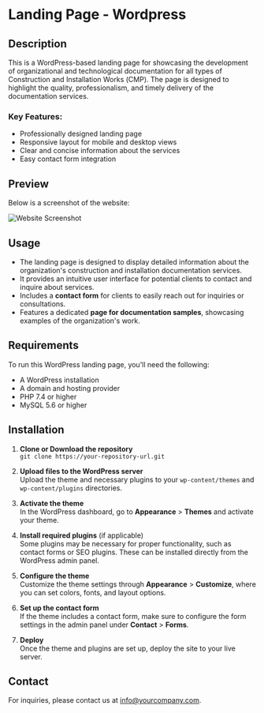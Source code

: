 # Landing Page - Wordpress

## Description
This is a WordPress-based landing page for showcasing the development of organizational and technological documentation for all types of Construction and Installation Works (СМР). The page is designed to highlight the quality, professionalism, and timely delivery of the documentation services.

### Key Features:
- Professionally designed landing page
- Responsive layout for mobile and desktop views
- Clear and concise information about the services
- Easy contact form integration

## **Preview**
Below is a screenshot of the website:

![Website Screenshot](https://all4it.org/storage/wp-pt.jpg "Website Screenshot")

## Usage
- The landing page is designed to display detailed information about the organization's construction and installation documentation services.
- It provides an intuitive user interface for potential clients to contact and inquire about services.
- Includes a **contact form** for clients to easily reach out for inquiries or consultations.
- Features a dedicated **page for documentation samples**, showcasing examples of the organization's work.


## Requirements
To run this WordPress landing page, you'll need the following:
- A WordPress installation
- A domain and hosting provider
- PHP 7.4 or higher
- MySQL 5.6 or higher

## Installation

1. **Clone or Download the repository**  
   `git clone https://your-repository-url.git`

2. **Upload files to the WordPress server**  
   Upload the theme and necessary plugins to your `wp-content/themes` and `wp-content/plugins` directories.

3. **Activate the theme**  
   In the WordPress dashboard, go to **Appearance** > **Themes** and activate your theme.

4. **Install required plugins** (if applicable)  
   Some plugins may be necessary for proper functionality, such as contact forms or SEO plugins. These can be installed directly from the WordPress admin panel.

5. **Configure the theme**  
   Customize the theme settings through **Appearance** > **Customize**, where you can set colors, fonts, and layout options.

6. **Set up the contact form**  
   If the theme includes a contact form, make sure to configure the form settings in the admin panel under **Contact** > **Forms**.

7. **Deploy**  
   Once the theme and plugins are set up, deploy the site to your live server.

## Contact
For inquiries, please contact us at [info@yourcompany.com](mailto:info@yourcompany.com).
